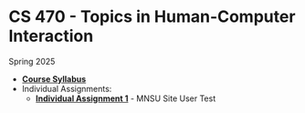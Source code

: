 # CS 470 - Topics in Human-Computer Interaction

Spring 2025

* **[Course Syllabus](SYLLABUS.md)**
* Individual Assignments:
  * **[Individual Assignment 1](I_ASSIGN1.md)** - MNSU Site User Test
